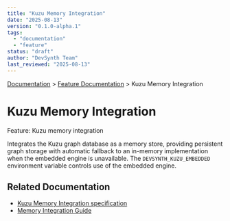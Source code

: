 ```yaml
---
title: "Kuzu Memory Integration"
date: "2025-08-13"
version: "0.1.0-alpha.1"
tags:
  - "documentation"
  - "feature"
status: "draft"
author: "DevSynth Team"
last_reviewed: "2025-08-13"
---
```

<div class="breadcrumbs">
<a href="../index.md">Documentation</a> &gt; <a href="index.md">Feature Documentation</a> &gt; Kuzu Memory Integration
</div>

# Kuzu Memory Integration

Feature: Kuzu memory integration

Integrates the Kuzu graph database as a memory store, providing persistent graph storage with automatic fallback to an in-memory implementation when the embedded engine is unavailable. The `DEVSYNTH_KUZU_EMBEDDED` environment variable controls use of the embedded engine.

## Related Documentation

- [Kuzu Memory Integration specification](../specifications/kuzu_memory_integration.md)
- [Memory Integration Guide](../developer_guides/memory_integration_guide.md)
